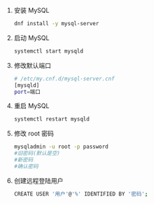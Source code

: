 1. 安装 MySQL

   ```bash
   dnf install -y mysql-server
   ```

2. 启动 MySQL

   ```bash
   systemctl start mysqld
   ```

3. 修改默认端口

   ```bash
   # /etc/my.cnf.d/mysql-server.cnf
   [mysqld]
   port=端口
   ```

4. 重启 MySQL

   ```bash
   systemctl restart mysqld
   ```

5. 修改 root 密码

   ```bash
   mysqladmin -u root -p password
   #旧密码(默认是空)
   #新密码
   #确认密码
   ```

6. 创建远程登陆用户

   ```bash
   CREATE USER '用户'@'%' IDENTIFIED BY '密码';
   ```